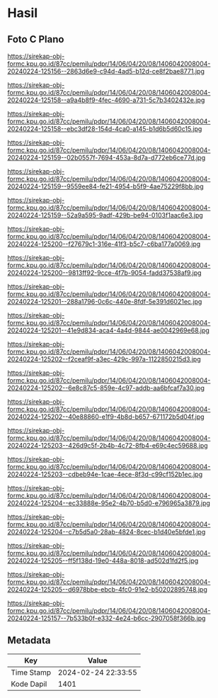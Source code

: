 # Hasil

## Foto C Plano

https://sirekap-obj-formc.kpu.go.id/87cc/pemilu/pdpr/14/06/04/20/08/1406042008004-20240224-125156--2863d6e9-c94d-4ad5-b12d-ce8f2bae8771.jpg

https://sirekap-obj-formc.kpu.go.id/87cc/pemilu/pdpr/14/06/04/20/08/1406042008004-20240224-125158--a9a4b8f9-4fec-4690-a731-5c7b3402432e.jpg

https://sirekap-obj-formc.kpu.go.id/87cc/pemilu/pdpr/14/06/04/20/08/1406042008004-20240224-125158--ebc3df28-154d-4ca0-a145-b1d6b5d60c15.jpg

https://sirekap-obj-formc.kpu.go.id/87cc/pemilu/pdpr/14/06/04/20/08/1406042008004-20240224-125159--02b0557f-7694-453a-8d7a-d772eb6ce77d.jpg

https://sirekap-obj-formc.kpu.go.id/87cc/pemilu/pdpr/14/06/04/20/08/1406042008004-20240224-125159--9559ee84-fe21-4954-b5f9-4ae75229f8bb.jpg

https://sirekap-obj-formc.kpu.go.id/87cc/pemilu/pdpr/14/06/04/20/08/1406042008004-20240224-125159--52a9a595-9adf-429b-be94-0103f1aac6e3.jpg

https://sirekap-obj-formc.kpu.go.id/87cc/pemilu/pdpr/14/06/04/20/08/1406042008004-20240224-125200--f27679c1-316e-41f3-b5c7-c6ba177a0069.jpg

https://sirekap-obj-formc.kpu.go.id/87cc/pemilu/pdpr/14/06/04/20/08/1406042008004-20240224-125200--9813ff92-9cce-4f7b-9054-fadd37538af9.jpg

https://sirekap-obj-formc.kpu.go.id/87cc/pemilu/pdpr/14/06/04/20/08/1406042008004-20240224-125201--288a1796-0c6c-440e-8fdf-5e391d6021ec.jpg

https://sirekap-obj-formc.kpu.go.id/87cc/pemilu/pdpr/14/06/04/20/08/1406042008004-20240224-125201--41e9d834-aca4-4a4d-9844-ae0042969e68.jpg

https://sirekap-obj-formc.kpu.go.id/87cc/pemilu/pdpr/14/06/04/20/08/1406042008004-20240224-125202--f2ceaf9f-a3ec-429c-997a-1122850215d3.jpg

https://sirekap-obj-formc.kpu.go.id/87cc/pemilu/pdpr/14/06/04/20/08/1406042008004-20240224-125202--6e8c87c5-859e-4c97-addb-aa6bfcaf7a30.jpg

https://sirekap-obj-formc.kpu.go.id/87cc/pemilu/pdpr/14/06/04/20/08/1406042008004-20240224-125202--40e88860-e1f9-4b8d-b657-671172b5d04f.jpg

https://sirekap-obj-formc.kpu.go.id/87cc/pemilu/pdpr/14/06/04/20/08/1406042008004-20240224-125203--426d9c5f-2b4b-4c72-8fb4-e69c4ec59688.jpg

https://sirekap-obj-formc.kpu.go.id/87cc/pemilu/pdpr/14/06/04/20/08/1406042008004-20240224-125203--cdbeb94e-1cae-4ece-8f3d-c99cf152b1ec.jpg

https://sirekap-obj-formc.kpu.go.id/87cc/pemilu/pdpr/14/06/04/20/08/1406042008004-20240224-125204--ec33888e-95e2-4b70-b5d0-e796965a3879.jpg

https://sirekap-obj-formc.kpu.go.id/87cc/pemilu/pdpr/14/06/04/20/08/1406042008004-20240224-125204--c7b5d5a0-28ab-4824-8cec-b1d40e5bfde1.jpg

https://sirekap-obj-formc.kpu.go.id/87cc/pemilu/pdpr/14/06/04/20/08/1406042008004-20240224-125205--ff5f138d-19e0-448a-8018-ad502d1fd2f5.jpg

https://sirekap-obj-formc.kpu.go.id/87cc/pemilu/pdpr/14/06/04/20/08/1406042008004-20240224-125205--d6978bbe-ebcb-4fc0-91e2-b50202895748.jpg

https://sirekap-obj-formc.kpu.go.id/87cc/pemilu/pdpr/14/06/04/20/08/1406042008004-20240224-125157--7b533b0f-e332-4e24-b6cc-2907058f366b.jpg


## Metadata

| Key        | Value               |
| ---------- | ------------------- |
| Time Stamp | 2024-02-24 22:33:55 |
| Kode Dapil | 1401                |



